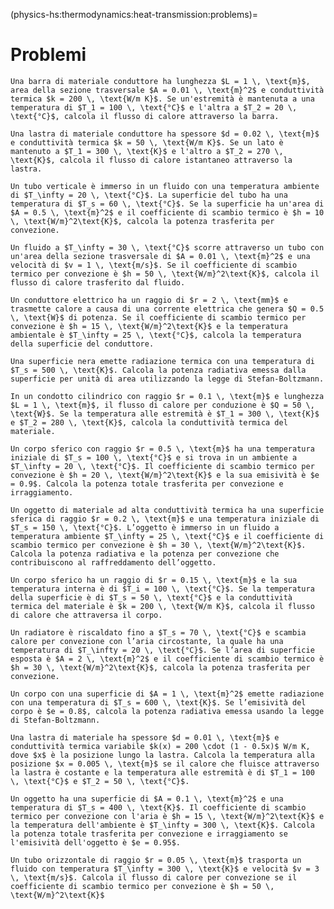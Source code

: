 (physics-hs:thermodynamics:heat-transmission:problems)=
# Problemi

```{exercise} Conduzione termica in una barra
Una barra di materiale conduttore ha lunghezza $L = 1 \, \text{m}$, area della sezione trasversale $A = 0.01 \, \text{m}^2$ e conduttività termica $k = 200 \, \text{W/m K}$. Se un'estremità è mantenuta a una temperatura di $T_1 = 100 \, \text{°C}$ e l'altra a $T_2 = 20 \, \text{°C}$, calcola il flusso di calore attraverso la barra.
```

```{exercise} Conduzione nel tempo
Una lastra di materiale conduttore ha spessore $d = 0.02 \, \text{m}$ e conduttività termica $k = 50 \, \text{W/m K}$. Se un lato è mantenuto a $T_1 = 300 \, \text{K}$ e l'altro a $T_2 = 270 \, \text{K}$, calcola il flusso di calore istantaneo attraverso la lastra.
```

```{exercise} Convezione naturale
Un tubo verticale è immerso in un fluido con una temperatura ambiente di $T_\infty = 20 \, \text{°C}$. La superficie del tubo ha una temperatura di $T_s = 60 \, \text{°C}$. Se la superficie ha un'area di $A = 0.5 \, \text{m}^2$ e il coefficiente di scambio termico è $h = 10 \, \text{W/m}^2\text{K}$, calcola la potenza trasferita per convezione.
```

```{exercise} Convezione forzata
Un fluido a $T_\infty = 30 \, \text{°C}$ scorre attraverso un tubo con un'area della sezione trasversale di $A = 0.01 \, \text{m}^2$ e una velocità di $v = 1 \, \text{m/s}$. Se il coefficiente di scambio termico per convezione è $h = 50 \, \text{W/m}^2\text{K}$, calcola il flusso di calore trasferito dal fluido.
```

```{exercise} Convezione in un conduttore
Un conduttore elettrico ha un raggio di $r = 2 \, \text{mm}$ e trasmette calore a causa di una corrente elettrica che genera $Q = 0.5 \, \text{W}$ di potenza. Se il coefficiente di scambio termico per convezione è $h = 15 \, \text{W/m}^2\text{K}$ e la temperatura ambientale è $T_\infty = 25 \, \text{°C}$, calcola la temperatura della superficie del conduttore.
```

```{exercise} Irraggiamento in una superficie
Una superficie nera emette radiazione termica con una temperatura di $T_s = 500 \, \text{K}$. Calcola la potenza radiativa emessa dalla superficie per unità di area utilizzando la legge di Stefan-Boltzmann.
```

```{exercise} Conduzione in un condotto
In un condotto cilindrico con raggio $r = 0.1 \, \text{m}$ e lunghezza $L = 1 \, \text{m}$, il flusso di calore per conduzione è $Q = 50 \, \text{W}$. Se la temperatura alle estremità è $T_1 = 300 \, \text{K}$ e $T_2 = 280 \, \text{K}$, calcola la conduttività termica del materiale.
```

```{exercise} Raffreddamento di un corpo sferico
Un corpo sferico con raggio $r = 0.5 \, \text{m}$ ha una temperatura iniziale di $T_s = 100 \, \text{°C}$ e si trova in un ambiente a $T_\infty = 20 \, \text{°C}$. Il coefficiente di scambio termico per convezione è $h = 20 \, \text{W/m}^2\text{K}$ e la sua emisività è $e = 0.9$. Calcola la potenza totale trasferita per convezione e irraggiamento.
```

```{exercise} Convezione e irraggiamento in un processo di raffreddamento
Un oggetto di materiale ad alta conduttività termica ha una superficie sferica di raggio $r = 0.2 \, \text{m}$ e una temperatura iniziale di $T_s = 150 \, \text{°C}$. L’oggetto è immerso in un fluido a temperatura ambiente $T_\infty = 25 \, \text{°C}$ e il coefficiente di scambio termico per convezione è $h = 30 \, \text{W/m}^2\text{K}$. Calcola la potenza radiativa e la potenza per convezione che contribuiscono al raffreddamento dell’oggetto.
```

```{exercise} Conduzione in un solido sferico
Un corpo sferico ha un raggio di $r = 0.15 \, \text{m}$ e la sua temperatura interna è di $T_i = 100 \, \text{°C}$. Se la temperatura della superficie è di $T_s = 50 \, \text{°C}$ e la conduttività termica del materiale è $k = 200 \, \text{W/m K}$, calcola il flusso di calore che attraversa il corpo.
```

```{exercise} Convezione e radiatori
Un radiatore è riscaldato fino a $T_s = 70 \, \text{°C}$ e scambia calore per convezione con l’aria circostante, la quale ha una temperatura di $T_\infty = 20 \, \text{°C}$. Se l’area di superficie esposta è $A = 2 \, \text{m}^2$ e il coefficiente di scambio termico è $h = 30 \, \text{W/m}^2\text{K}$, calcola la potenza trasferita per convezione.
```

```{exercise} Irraggiamento di un corpo con alta emissività
Un corpo con una superficie di $A = 1 \, \text{m}^2$ emette radiazione con una temperatura di $T_s = 600 \, \text{K}$. Se l’emisività del corpo è $e = 0.8$, calcola la potenza radiativa emessa usando la legge di Stefan-Boltzmann.
```

```{exercise} Conduzione nel tempo con materiali a variabile conduttività
Una lastra di materiale ha spessore $d = 0.01 \, \text{m}$ e conduttività termica variabile $k(x) = 200 \cdot (1 - 0.5x)$ W/m K, dove $x$ è la posizione lungo la lastra. Calcola la temperatura alla posizione $x = 0.005 \, \text{m}$ se il calore che fluisce attraverso la lastra è costante e la temperatura alle estremità è di $T_1 = 100 \, \text{°C}$ e $T_2 = 50 \, \text{°C}$.
```

```{exercise} Raffreddamento di un oggetto con flusso di calore convezione-radiazione
Un oggetto ha una superficie di $A = 0.1 \, \text{m}^2$ e una temperatura di $T_s = 400 \, \text{K}$. Il coefficiente di scambio termico per convezione con l'aria è $h = 15 \, \text{W/m}^2\text{K}$ e la temperatura dell'ambiente è $T_\infty = 300 \, \text{K}$. Calcola la potenza totale trasferita per convezione e irraggiamento se l'emisività dell'oggetto è $e = 0.95$.
```

```{exercise} Calore in un tubo con convezione forzata
Un tubo orizzontale di raggio $r = 0.05 \, \text{m}$ trasporta un fluido con temperatura $T_\infty = 300 \, \text{K}$ e velocità $v = 3 \, \text{m/s}$. Calcola il flusso di calore per convezione se il coefficiente di scambio termico per convezione è $h = 50 \, \text{W/m}^2\text{K}$
```




